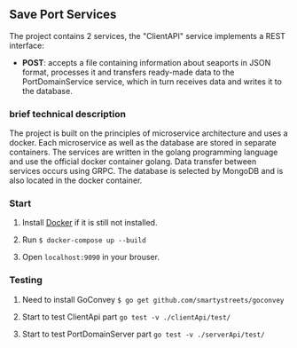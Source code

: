 ## Save Port Services
The project contains 2 services, the "ClientAPI" service
implements a REST interface:

*  **POST**: accepts a file containing information about seaports in JSON format, processes it and transfers ready-made data to the PortDomainService service, which in turn receives data and writes it to the database.

### brief technical description

The project is built on the principles of microservice architecture and uses a docker. Each microservice as well as the database are stored in separate containers.
The services are written in the golang programming language and use the official docker container golang. Data transfer between services occurs using GRPC. The database is selected by MongoDB and is also located in the docker container.

### Start

1. Install [Docker](https://www.docker.com/) if it is still not installed.

2. Run `$ docker-compose up --build` 

3. Open `localhost:9090` in your brouser.

### Testing

1. Need to install GoConvey `$ go get github.com/smartystreets/goconvey`

2. Start to test ClientApi part `go test -v ./clientApi/test/ `

3. Start to test PortDomainServer part `go test -v ./serverApi/test/ `
